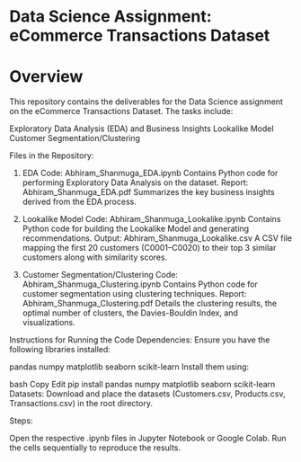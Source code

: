 # Data Science Assignment: eCommerce Transactions Dataset

# Overview
This repository contains the deliverables for the Data Science assignment on the eCommerce Transactions Dataset. The tasks include:

Exploratory Data Analysis (EDA) and Business Insights
Lookalike Model
Customer Segmentation/Clustering

Files in the Repository:
1. EDA
Code: Abhiram_Shanmuga_EDA.ipynb
Contains Python code for performing Exploratory Data Analysis on the dataset.
Report: Abhiram_Shanmuga_EDA.pdf
Summarizes the key business insights derived from the EDA process.

2. Lookalike Model
Code: Abhiram_Shanmuga_Lookalike.ipynb
Contains Python code for building the Lookalike Model and generating recommendations.
Output: Abhiram_Shanmuga_Lookalike.csv
A CSV file mapping the first 20 customers (C0001–C0020) to their top 3 similar customers along with similarity scores.

4. Customer Segmentation/Clustering
Code: Abhiram_Shanmuga_Clustering.ipynb
Contains Python code for customer segmentation using clustering techniques.
Report: Abhiram_Shanmuga_Clustering.pdf
Details the clustering results, the optimal number of clusters, the Davies-Bouldin Index, and visualizations.


Instructions for Running the Code
Dependencies: Ensure you have the following libraries installed:

pandas
numpy
matplotlib
seaborn
scikit-learn
Install them using:

bash
Copy
Edit
pip install pandas numpy matplotlib seaborn scikit-learn
Datasets: Download and place the datasets (Customers.csv, Products.csv, Transactions.csv) in the root directory.

Steps:

Open the respective .ipynb files in Jupyter Notebook or Google Colab.
Run the cells sequentially to reproduce the results.
